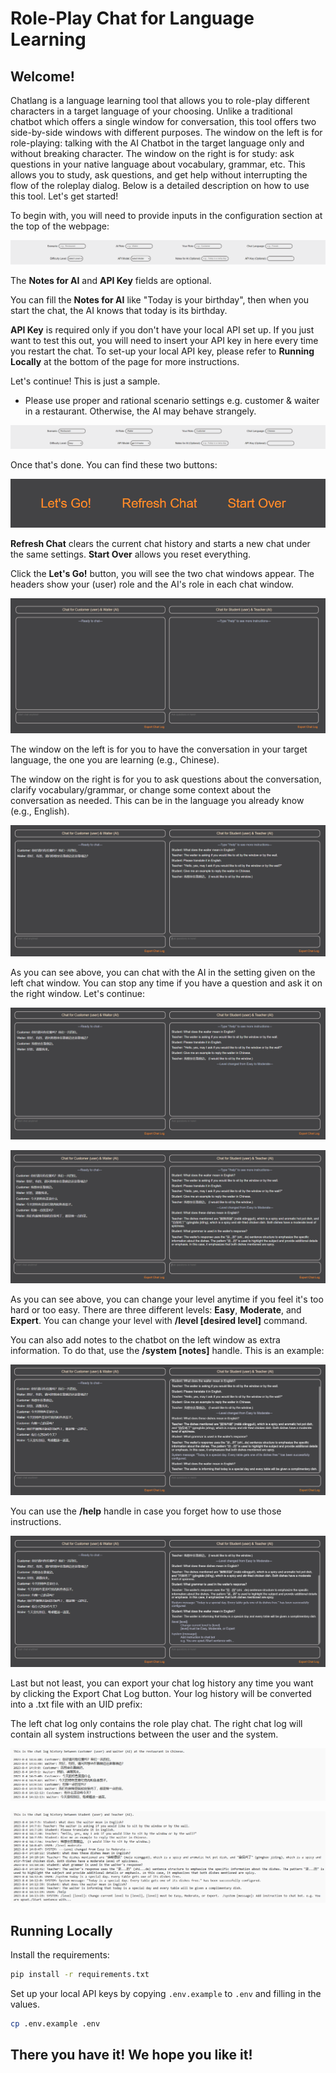 # Role-Play Chat for Language Learning

## Welcome!

Chatlang is a language learning tool that allows you to role-play different characters in a target language of your choosing.
Unlike a traditional chatbot which offers a single window for conversation, this tool offers two side-by-side windows with different purposes.
The window on the left is for role-playing: talking with the AI Chatbot in the target language only and without breaking character.
The window on the right is for study: ask questions in your native language about vocabulary, grammar, etc.
This allows you to study, ask questions, and get help without interrupting the flow of the roleplay dialog.
Below is a detailed description on how to use this tool.  Let's get started!

To begin with, you will need to provide inputs in the configuration section at the top of the webpage:

![info_form_empty](static/images/readme/info_form_empty.png)

The **Notes for AI** and **API Key** fields are optional.

You can fill the **Notes for AI** like "Today is your birthday", then when you start the chat, the AI knows that today is its birthday.

**API Key** is required only if you don't have your local API set up. If you just want to test this out, you will need to insert your API key in here every time you restart the chat. To set-up your local API key, please refer to **Running Locally** at the bottom of the page for more instructions.

Let's continue! This is just a sample.

- Please use proper and rational scenario settings e.g. customer & waiter in a restaurant. Otherwise, the AI may behave strangely.

![info_form_filled](static/images/readme/info_form_filled.png)

Once that's done. You can find these two buttons:

![header_button](static/images/readme/header_button.png)

**Refresh Chat** clears the current chat history and starts a new chat under the same settings. **Start Over** allows you reset everything.

Click the **Let's Go!** button, you will see the two chat windows appear. The headers show your (user) role and the AI's role in each chat window.

![chat_start](static/images/readme/chat_start.png)

The window on the left is for you to have the conversation in your target language, the one you are learning (e.g., Chinese).

The window on the right is for you to ask questions about the conversation, clarify vocabulary/grammar, or change some context about the conversation as needed. This can be in the language you already know (e.g., English).

![chat_1](static/images/readme/chat_1.png)

As you can see above, you can chat with the AI in the setting given on the left chat window. You can stop any time if you have a question and ask it on the right window. Let's continue:

![chat_2](static/images/readme/chat_2.png)

![chat_3](static/images/readme/chat_3.png)

As you can see above, you can change your level anytime if you feel it's too hard or too easy. There are three different levels: **Easy**, **Moderate**, and **Expert**. You can change your level with **/level [desired level]** command.

You can also add notes to the chatbot on the left window as extra information. To do that, use the **/system [notes]** handle. This is an example:

![chat_4](static/images/readme/chat_4.png)

You can use the **/help** handle in case you forget how to use those instructions.

![chat_5](static/images/readme/chat_5.png)

Last but not least, you can export your chat log history any time you want by clicking the Export Chat Log button. Your log history will be converted into a .txt file with an UID prefix:

The left chat log only contains the role play chat. The right chat log will contain all system instructions between the user and the system.

![left_log_sample](static/images/readme/left_log_sample.png)

![right_log_sample](static/images/readme/right_log_sample.png)


## Running Locally
Install the requirements:

```sh
pip install -r requirements.txt
```

Set up your local API keys by copying ```.env.example``` to ```.env``` and filling in the values.

```sh
cp .env.example .env
```

## There you have it! We hope you like it!
